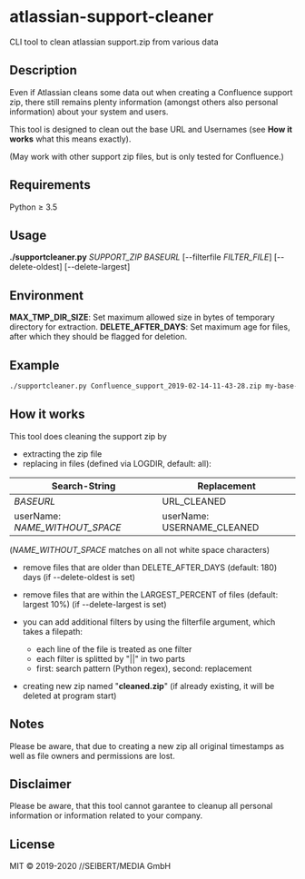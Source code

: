 # atlassian-support-cleaner
CLI tool to clean atlassian support.zip from various data

Description
---

Even if Atlassian cleans some data out when creating a Confluence support zip, there still remains plenty information (amongst others also personal information) about your system and users.

This tool is designed to clean out the base URL and Usernames (see **How it works** what this means exactly). 

(May work with other support zip files, but is only tested for Confluence.)

Requirements
---

Python &ge; 3.5


Usage
--- 

**./supportcleaner.py** _SUPPORT_ZIP_ _BASEURL_ [--filterfile _FILTER_FILE_] [--delete-oldest] [--delete-largest]

Environment
---
**MAX_TMP_DIR_SIZE**: Set maximum allowed size in bytes of temporary directory for extraction.
**DELETE_AFTER_DAYS**: Set maximum age for files, after which they should be flagged for deletion.

Example
---
```bash
./supportcleaner.py Confluence_support_2019-02-14-11-43-28.zip my-base-url.net
```

How it works
---

This tool does cleaning the support zip by
- extracting the zip file
- replacing in files (defined via LOGDIR, default: all):

|Search-String|Replacement|
|---|---|
|_BASEURL_|URL_CLEANED|
|userName: _NAME_WITHOUT_SPACE_|userName: USERNAME_CLEANED|

(_NAME_WITHOUT_SPACE_ matches on all not white space characters)

- remove files that are older than DELETE_AFTER_DAYS (default: 180) days (if --delete-oldest is set)

- remove files that are within the LARGEST_PERCENT of files (default: largest 10%) (if --delete-largest is set)

- you can add additional filters by using the filterfile argument, which takes a filepath:
  - each line of the file is treated as one filter
  - each filter is splitted by "||" in two parts
  - first: search pattern (Python regex), second: replacement

- creating new zip named "**cleaned.zip**" (if already existing, it will be deleted at program start)

Notes
---

Please be aware, that due to creating a new zip all original timestamps as well as file owners and permissions are lost.

Disclaimer
---

Please be aware, that this tool cannot garantee to cleanup all personal information or information related to your company.

License
---

MIT &copy; 2019-2020 //SEIBERT/MEDIA GmbH
